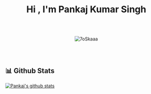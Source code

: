 
<h1 align="center">Hi , I'm Pankaj Kumar Singh </h1>
<p align="center">

<br>
<br>

<p align="center"><img src="https://github-readme-streak-stats.herokuapp.com/?user=pkstiyara&theme=algolia" alt="7oSkaaa" /></p>

<br>
<br>


## 📊 Github Stats

[![Pankaj's github stats](https://github-readme-stats.vercel.app/api?username=pkstiyara)](https://github.com/pkstiyara/github-readme-stats)


